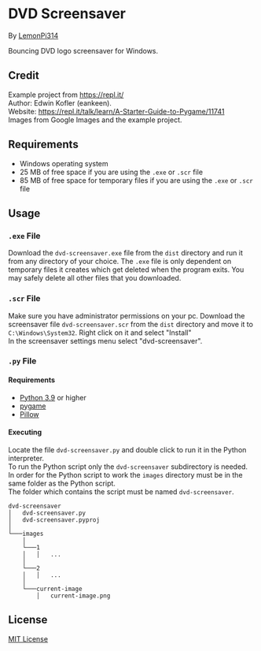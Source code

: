# DVD Screensaver
By [LemonPi314](https://github.com/LemonPi314)

Bouncing DVD logo screensaver for Windows.
## Credit
Example project from https://repl.it/  
Author: Edwin Kofler (eankeen).  
Website: https://repl.it/talk/learn/A-Starter-Guide-to-Pygame/11741  
Images from Google Images and the example project.
## Requirements
- Windows operating system
- 25 MB of free space if you are using the `.exe` or `.scr` file
- 85 MB of free space for temporary files if you are using the `.exe` or `.scr` file
## Usage
### `.exe` File
Download the `dvd-screensaver.exe` file from the `dist` directory and run it from any directory of your choice.
The `.exe` file is only dependent on temporary files it creates which get deleted when the program exits.
You may safely delete all other files that you downloaded.
### `.scr` File
Make sure you have administrator permissions on your pc.
Download the screensaver file `dvd-screensaver.scr` from the `dist` directory and move it to `C:\Windows\System32`.
Right click on it and select "Install"  
In the screensaver settings menu select "dvd-screensaver".
### `.py` File
#### Requirements
- [Python 3.9](https://www.python.org/downloads/) or higher
- [pygame](https://pypi.org/project/pygame/)
- [Pillow](https://pypi.org/project/Pillow/)
#### Executing
Locate the file `dvd-screensaver.py` and double click to run it in the Python interpreter.  
To run the Python script only the `dvd-screensaver` subdirectory is needed.  
In order for the Python script to work the `images` directory must be in the same folder as the Python script.  
The folder which contains the script must be named `dvd-screensaver`.
```
dvd-screensaver
│   dvd-screensaver.py
│   dvd-screensaver.pyproj
│   
└───images
    │
    └───1
    │   │   ...
    │
    └───2
    │   │   ...
    │
    └───current-image
        │   current-image.png
```
## License
[MIT License](https://choosealicense.com/licenses/mit/)